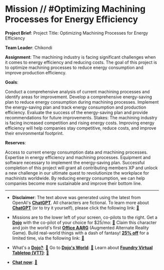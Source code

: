 # Mission // #Optimizing Machining Processes for Energy Efficiency

**Project Brief**:
Project Title: Optimizing Machining Processes for Energy Efficiency

**Team Leader**: Chikondi

**Assignment**: The machining industry is facing significant challenges when it comes to energy efficiency and reducing costs. The goal of this project is to optimize machining processes to reduce energy consumption and improve production efficiency.

**Goals**:

Conduct a comprehensive analysis of current machining processes and identify areas for improvement.
Develop a comprehensive energy-saving plan to reduce energy consumption during machining processes.
Implement the energy-saving plan and track energy consumption and production efficiency.
Evaluate the success of the energy-saving plan and provide recommendations for future improvements.
Stakes: The machining industry is facing increased competition and rising energy costs. Improving energy efficiency will help companies stay competitive, reduce costs, and improve their environmental footprint.

**Reserves**:

Access to current energy consumption data and machining processes.
Expertise in energy efficiency and machining processes.
Equipment and software necessary to implement the energy-saving plan.
Successful completion of this project will grant all contributing members XP and unlock a new challenge in our ultimate quest to revolutionize the workplace for machinists worldwide. By reducing energy consumption, we can help companies become more sustainable and improve their bottom line.

---

* **Disclaimer**: The text above was generated using the latest from OpenAI's [**ChatGPT**](https://openai.com/blog/chatgpt/).  All characters are fictional.  To learn more about [**ChatGPT**](https://openai.com/blog/chatgpt/) (or to try it yourself), please click the following link: [:closed_book:](https://openai.com/blog/chatgpt/)

* Missions are to the lower left of your screen, co-pilots to the right. Get a [**Dojo**](https://workmates.live/marketplace) with the co-pilot of your choice for $25/mo: [:green_book:](https://workmates.live/marketplace)  Claim this character and join the world's first [**Office AARG**](https://dojos.world) (Augmented Alternate Reality Game). Build real-world things with a dash of fantasy! [**25% off**](https://blog.workmates.live/deal-on-a-dojo) for a limited time, via the following link: [:green_book:](https://blog.workmates.live/deal-on-a-dojo) 

* What's a [**Dojo?**](https://workdojos.com): [:blue_book:](https://workdojos.com)  Go to [**Dojo's World**](https://dojos.world): [:blue_book:](https://dojos.world)  Learn about [**Foundry Virtual Tabletop (VTT)**](https://foundryvtt.com): [:closed_book:](https://foundryvtt.com/)

* [**Chat now**](https://chat.workmates.live/channel/support): [:ledger:](https://chat.workmates.live/channel/support)